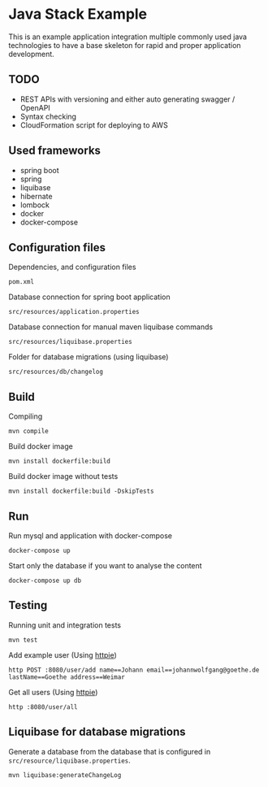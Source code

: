 Java Stack Example
===

This is an example application integration multiple commonly used java technologies to have a base skeleton for rapid and proper application development.

TODO
---

- REST APIs with versioning and either auto generating swagger / OpenAPI
- Syntax checking
- CloudFormation script for deploying to AWS

Used frameworks
---

- spring boot
- spring
- liquibase
- hibernate
- lombock
- docker
- docker-compose

Configuration files
---

Dependencies, and configuration files

    pom.xml

Database connection for spring boot application

    src/resources/application.properties

Database connection for manual maven liquibase commands

    src/resources/liquibase.properties

Folder for database migrations (using liquibase)

    src/resources/db/changelog

Build
---

Compiling

    mvn compile

Build docker image

    mvn install dockerfile:build

Build docker image without tests

    mvn install dockerfile:build -DskipTests

Run
---

Run mysql and application with docker-compose

    docker-compose up

Start only the database if you want to analyse the content

    docker-compose up db

Testing
---

Running unit and integration tests

    mvn test

Add example user (Using [httpie](https://httpie.org/))

    http POST :8080/user/add name==Johann email==johannwolfgang@goethe.de lastName==Goethe address==Weimar

Get all users (Using [httpie](https://httpie.org/))

    http :8080/user/all


Liquibase for database migrations
---

Generate a database from the database that is configured in `src/resource/liquibase.properties`.

    mvn liquibase:generateChangeLog